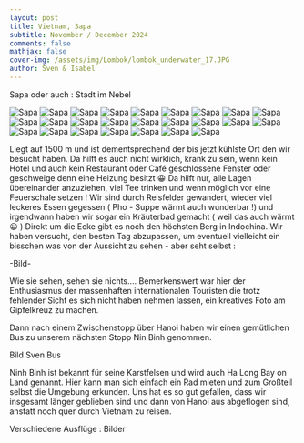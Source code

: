 ```yaml
---
layout: post
title: Vietnam, Sapa
subtitle: November / December 2024
comments: false
mathjax: false
cover-img: /assets/img/Lombok/lombok_underwater_17.JPG
author: Sven & Isabel
---
```

Sapa oder auch : Stadt im Nebel

![Sapa](/assets/img/Sapa/Sapa_1.jpg)
![Sapa](/assets/img/Sapa/Sapa_2.jpg)
![Sapa](/assets/img/Sapa/Sapa_3.jpg)
![Sapa](/assets/img/Sapa/Sapa_4.jpg)
![Sapa](/assets/img/Sapa/Sapa_5.jpg)
![Sapa](/assets/img/Sapa/Sapa_6.jpg)
![Sapa](/assets/img/Sapa/Sapa_7.jpg)
![Sapa](/assets/img/Sapa/Sapa_8.jpg)
![Sapa](/assets/img/Sapa/Sapa_9.jpg)
![Sapa](/assets/img/Sapa/Sapa_10.jpg)
![Sapa](/assets/img/Sapa/Sapa_11.jpg)
![Sapa](/assets/img/Sapa/Sapa_12.jpg)
![Sapa](/assets/img/Sapa/Sapa_13.jpg)
![Sapa](/assets/img/Sapa/Sapa_14.jpg)
![Sapa](/assets/img/Sapa/Sapa_15.jpg)
![Sapa](/assets/img/Sapa/Sapa_16.jpg)
![Sapa](/assets/img/Sapa/Sapa_17.jpg)
![Sapa](/assets/img/Sapa/Sapa_18.jpg)
![Sapa](/assets/img/Sapa/Sapa_19.jpg)
![Sapa](/assets/img/Sapa/Sapa_20.jpg)
![Sapa](/assets/img/Sapa/Sapa_21.jpg)
![Sapa](/assets/img/Sapa/Sapa_22.jpg)
![Sapa](/assets/img/Sapa/Sapa_Dogs_1.jpg)
![Sapa](/assets/img/Sapa/Sapa_Roses_1.jpg)
![Sapa](/assets/img/Sapa/Sapa_Roses_2.jpg)



Liegt auf 1500 m und ist dementsprechend der bis jetzt kühlste Ort den wir besucht haben. Da hilft es auch nicht wirklich, krank zu sein, wenn kein Hotel und auch kein Restaurant oder Café geschlossene Fenster oder geschweige denn eine Heizung besitzt 😀
Da hilft nur, alle Lagen übereinander anzuziehen, viel Tee trinken und wenn möglich vor eine  Feuerschale setzen !
Wir sind durch Reisfelder gewandert, wieder viel leckeres Essen gegessen ( Pho - Suppe wärmt auch wunderbar !) und irgendwann haben wir sogar ein Kräuterbad gemacht ( weil das auch wärmt 😀 )
Direkt um die Ecke gibt es noch den höchsten Berg in Indochina. Wir haben versucht, den besten Tag abzupassen, um eventuell vielleicht ein bisschen was von der Aussicht zu sehen - aber seht selbst :

-Bild-

Wie sie sehen, sehen sie nichts….
Bemerkenswert war hier der Enthusiasmus der massenhaften internationalen Touristen die trotz fehlender Sicht es sich nicht haben nehmen lassen, ein kreatives Foto am Gipfelkreuz zu machen.


Dann nach einem Zwischenstopp über Hanoi haben wir einen gemütlichen Bus zu unserem nächsten Stopp Nin Binh genommen.

Bild Sven Bus

Ninh Binh ist bekannt für seine Karstfelsen und wird auch Ha Long Bay on Land genannt. Hier kann man sich einfach ein Rad mieten und zum Großteil selbst die Umgebung erkunden.
Uns hat es so gut gefallen, dass wir insgesamt länger geblieben sind und dann von Hanoi aus abgeflogen sind, anstatt noch quer durch Vietnam zu reisen.

Verschiedene Ausflüge :
Bilder
